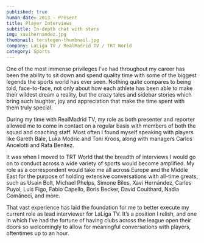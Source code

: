 ```yaml
---
published: true
human-date: 2013 - Present
title: Player Interviews
subtitle: In-depth chat with stars
img: xavihernandez.jpg
thumbnail: terstegen-thumbnail.jpg
company: LaLiga TV / RealMadrid TV / TRT World
category: Sports
---
```

One of the most immense privileges I’ve had throughout my career has been the ability to sit down and spend quality time with some of the biggest legends the sports world has ever seen. Nothing quite compares to being told, face-to-face, not only about how each athlete has been able to make their wildest dream a reality, but the crazy tales and sidebar stories which bring such laughter, joy and appreciation that make the time spent with them truly special.

During my time with RealMadrid TV, my role as both presenter and reporter allowed me to come in contact on a regular basis with members of both the squad and coaching staff. Most often I found myself speaking with players like Gareth Bale, Luka Modric and Toni Kroos, along with managers Carlos Ancelotti and Rafa Benítez.

It was when I moved to TRT World that the breadth of interviews I would go on to conduct across a wide variety of sports would become amplified. My role as a correspondent would take me all across Europe and the Middle East for the purpose of holding extensive conversations with all-time greats, such as Usain Bolt, Michael Phelps, Simone Biles, Xavi Hernández, Carles Puyol, Luis Figo, Fabio Capello, Boris Becker, David Coulthard, Nadia Comăneci, and more.

That vast experience has laid the foundation for me to better execute my current role as lead interviewer for LaLiga TV. It’s a position I relish, and one in which I’ve had the fortune of having clubs across the league open their doors so welcomingly to allow for meaningful conversations with players, oftentimes up to an hour.